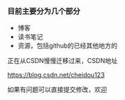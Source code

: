 ### 目前主要分为几个部分

* 博客
* 读书笔记
* 资源，包括github的已经其他地方的

正在从CSDN慢慢迁移过来，CSDN地址

https://blog.csdn.net/cheidou123

如果有问题可以直接提交修改，欢迎

